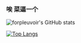 ### 唉 菜逼一个

![forpleuvoir's GitHub stats](https://github-readme-stats.vercel.app/api?username=forpleuvoir&show_icons=true&title_color=0475B3&icon_color=79ff97&text_color=9f9f9f&bg_color=151515)

[![Top Langs](https://github-readme-stats.vercel.app/api/top-langs/?username=forpleuvoir&layout=compact&card_width=467&show_icons=true&title_color=0475B3&icon_color=79ff97&text_color=9f9f9f&bg_color=151515)](https://github.com/anuraghazra/github-readme-stats)

